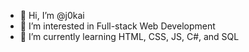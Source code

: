 - 👋 Hi, I’m @j0kai
- 👀 I’m interested in Full-stack Web Development
- 🌱 I’m currently learning HTML, CSS, JS, C#, and SQL
